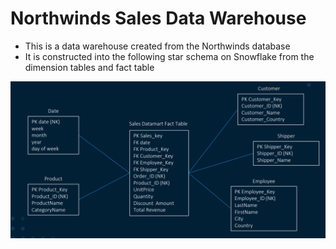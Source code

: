# Northwinds Sales Data Warehouse

- This is a data warehouse created from the Northwinds database
- It is constructed into the following star schema on Snowflake from the dimension tables and fact table

![Datamart](Datamart_Design.png)